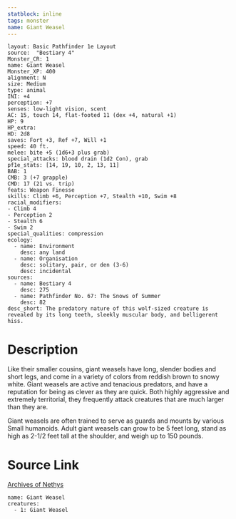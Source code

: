 ```yaml
---
statblock: inline
tags: monster
name: Giant Weasel
---
```

```statblock
layout: Basic Pathfinder 1e Layout
source:  "Bestiary 4"
Monster_CR: 1
name: Giant Weasel
Monster_XP: 400
alignment: N
size: Medium
type: animal
INI: +4
perception: +7
senses: low-light vision, scent
AC: 15, touch 14, flat-footed 11 (dex +4, natural +1)
HP: 9
HP_extra: 
HD: 2d8
saves: Fort +3, Ref +7, Will +1
speed: 40 ft.
melee: bite +5 (1d6+3 plus grab)
special_attacks: blood drain (1d2 Con), grab
pf1e_stats: [14, 19, 10, 2, 13, 11]
BAB: 1
CMB: 3 (+7 grapple)
CMD: 17 (21 vs. trip)
feats: Weapon Finesse
skills: Climb +6, Perception +7, Stealth +10, Swim +8
racial_modifiers:
- Climb 4
- Perception 2
- Stealth 6
- Swim 2
special_qualities: compression
ecology:
  - name: Environment
    desc: any land
  - name: Organisation
    desc: solitary, pair, or den (3-6)
    desc: incidental
sources:
  - name: Bestiary 4
    desc: 275
  - name: Pathfinder No. 67: The Snows of Summer
    desc: 82
desc_short: The predatory nature of this wolf-sized creature is revealed by its long teeth, sleekly muscular body, and belligerent hiss.
```
# Description
Like their smaller cousins, giant weasels have long, slender bodies and short legs, and come in a variety of colors from reddish brown to snowy white. Giant weasels are active and tenacious predators, and have a reputation for being as clever as they are quick. Both highly aggressive and extremely territorial, they frequently attack creatures that are much larger than they are.

Giant weasels are often trained to serve as guards and mounts by various Small humanoids. Adult giant weasels can grow to be 5 feet long, stand as high as 2-1/2 feet tall at the shoulder, and weigh up to 150 pounds.
# Source Link
[Archives of Nethys](https://aonprd.com/MonsterDisplay.aspx?ItemName=Giant%20Weasel)
```encounter-table
name: Giant Weasel
creatures:
  - 1: Giant Weasel
```
